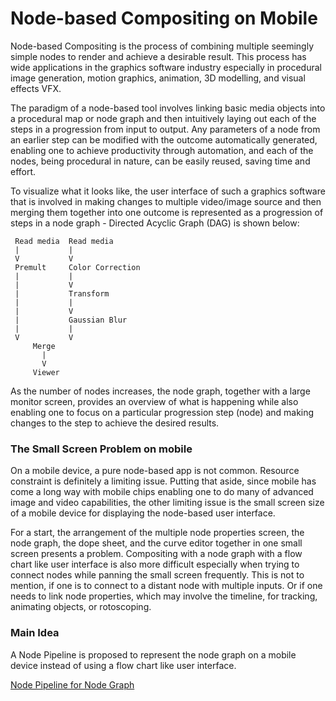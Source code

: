 # Node-based Compositing on Mobile

Node-based Compositing is the process of combining multiple seemingly simple nodes to render and achieve a desirable result. This process has wide applications in the graphics software industry especially in procedural image generation, motion graphics, animation, 3D modelling, and visual effects VFX.

The paradigm of a node-based tool involves linking basic media objects into a procedural map or node graph and then intuitively laying out each of the steps in a progression from input to output. Any parameters of a node from an earlier step can be modified with the outcome automatically generated, enabling one to achieve productivity through automation, and each of the nodes, being procedural in nature, can be easily reused, saving time and effort.

To visualize what it looks like, the user interface of such a graphics software that is involved in making changes to multiple video/image source and then merging them together into one outcome is represented as a progression of steps in a node graph - Directed Acyclic Graph (DAG) is shown below:
  
     Read media  Read media
     |           |     
     V           V     
     Premult     Color Correction
     |           |
     |           V
     |           Transform
     |           |
     |           V
     |           Gaussian Blur
     |           |
     V           V
         Merge
           |
           V
         Viewer

As the number of nodes increases, the node graph, together with a large monitor screen, provides an overview of what is happening while also enabling one to focus on a particular progression step (node) and making changes to the step to achieve the desired results.
 
### The Small Screen Problem on mobile
 
On a mobile device, a pure node-based app is not common. Resource constraint is definitely a limiting issue. Putting that aside, since mobile has come a long way with mobile chips enabling one to do many of advanced image and video capabilities, the other limiting issue is the small screen size of a mobile device for displaying the node-based user interface.
 
For a start, the arrangement of the multiple node properties screen, the node graph, the dope sheet, and the curve editor together in one small screen presents a problem. Compositing with a node graph with a flow chart like user interface is also more difficult especially when trying to connect nodes while panning the small screen frequently. This is not to mention, if one is to connect to a distant node with multiple inputs. Or if one needs to link node properties, which may involve the timeline, for tracking, animating objects, or rotoscoping.
 
### Main Idea
 
A Node Pipeline is proposed to represent the node graph on a mobile device instead of using a flow chart like user interface. 

[Node Pipeline for Node Graph](NodePipeline.md)

